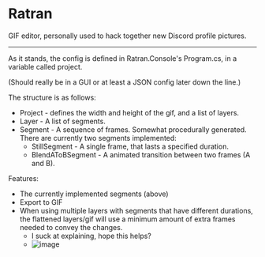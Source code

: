 # Ratran
GIF editor, personally used to hack together new Discord profile pictures.

<hr/>

As it stands, the config is defined in Ratran.Console's Program.cs, in a variable called project. 

(Should really be in a GUI or at least a JSON config later down the line.)

The structure is as follows:
* Project - defines the width and height of the gif, and a list of layers.
* Layer - A list of segments.
* Segment - A sequence of frames. Somewhat procedurally generated. There are currently two segments implemented:
  * StillSegment - A single frame, that lasts a specified duration.
  * BlendAToBSegment - A animated transition between two frames (A and B).

Features:
* The currently implemented segments (above)
* Export to GIF
* When using multiple layers with segments that have different durations, the flattened layers/gif will use a minimum amount of extra frames needed to convey the changes.
  * I suck at explaining, hope this helps?
  * ![image](https://github.com/SquirrelKiev/Ratran/assets/41798511/a85e9a2b-ccce-469b-9f94-f1f3af2b0cad)
